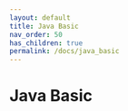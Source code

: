 ```yaml
---
layout: default
title: Java Basic
nav_order: 50
has_children: true
permalink: /docs/java_basic
---
```


# Java Basic
